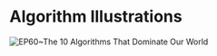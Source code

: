 # Algorithm Illustrations

![EP60~The 10 Algorithms That Dominate Our World](https://ngte-superbed.oss-cn-beijing.aliyuncs.com/uPic/pSnHWRivuJf0.webp)
